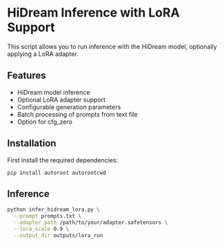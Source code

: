 # HiDream Inference with LoRA Support

This script allows you to run inference with the HiDream model, optionally applying a LoRA adapter.

## Features

- HiDream model inference
- Optional LoRA adapter support
- Configurable generation parameters
- Batch processing of prompts from text file
- Option for cfg_zero

## Installation

First install the required dependencies:

`pip install autoroot autorootcwd`

## Inference 

```bash
python infer_hidream_lora.py \
  --prompt prompts.txt \
  --adapter_path /path/to/your/adapter.safetensors \
  --lora_scale 0.9 \
  --output_dir outputs/lora_run
```